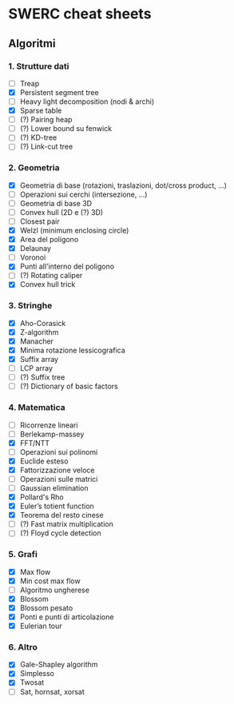 # SWERC cheat sheets

## Algoritmi

### 1. Strutture dati

- [ ] Treap
- [x] Persistent segment tree
- [ ] Heavy light decomposition (nodi & archi)
- [x] Sparse table
- [ ] (?) Pairing heap
- [ ] (?) Lower bound su fenwick
- [ ] (?) KD-tree
- [ ] (?) Link-cut tree

### 2. Geometria

- [x] Geometria di base (rotazioni, traslazioni, dot/cross product, ...)
- [ ] Operazioni sui cerchi (intersezione, ...)
- [ ] Geometria di base 3D
- [ ] Convex hull (2D e (?) 3D)
- [ ] Closest pair
- [x] Welzl (minimum enclosing circle)
- [x] Area del poligono
- [x] Delaunay
- [ ] Voronoi
- [x] Punti all'interno del poligono
- [ ] (?) Rotating caliper
- [x] Convex hull trick

### 3. Stringhe

- [x] Aho-Corasick
- [x] Z-algorithm
- [x] Manacher
- [x] Minima rotazione lessicografica
- [x] Suffix array
- [ ] LCP array
- [ ] (?) Suffix tree
- [ ] (?) Dictionary of basic factors

### 4. Matematica

- [ ] Ricorrenze lineari
- [ ] Berlekamp-massey
- [x] FFT/NTT
- [ ] Operazioni sui polinomi
- [x] Euclide esteso
- [x] Fattorizzazione veloce
- [ ] Operazioni sulle matrici
- [ ] Gaussian elimination
- [x] Pollard's Rho
- [x] Euler’s totient function
- [x] Teorema del resto cinese
- [ ] (?) Fast matrix multiplication
- [ ] (?) Floyd cycle detection

### 5. Grafi

- [x] Max flow
- [x] Min cost max flow
- [ ] Algoritmo ungherese
- [x] Blossom
- [x] Blossom pesato
- [x] Ponti e punti di articolazione
- [x] Eulerian tour

### 6. Altro

- [x] Gale-Shapley algorithm
- [x] Simplesso
- [x] Twosat
- [ ] Sat, hornsat, xorsat
